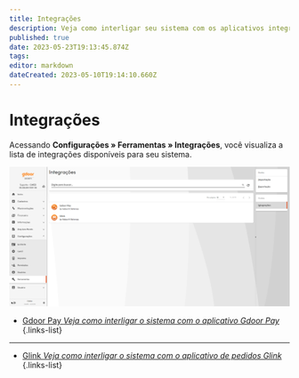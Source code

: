 ```yaml
---
title: Integrações
description: Veja como interligar seu sistema com os aplicativos integrados ao sistema
published: true
date: 2023-05-23T19:13:45.874Z
tags: 
editor: markdown
dateCreated: 2023-05-10T19:14:10.660Z
---
```


# Integrações

Acessando **Configurações » Ferramentas » Integrações**, você visualiza a lista de integrações disponíveis para seu sistema.

![tela-integracoes.png](/config/ferramentas/tela-integracoes.png)

- [Gdoor Pay *Veja como interligar o sistema com o aplicativo Gdoor Pay*](/ferramentas/integracoes/gdoorpay)
{.links-list}
-----------------------------------------------------------------------------------------------------
- [Glink *Veja como interligar o sistema com o aplicativo de pedidos Glink*](/ferramentas/integracoes/glink)
{.links-list}

